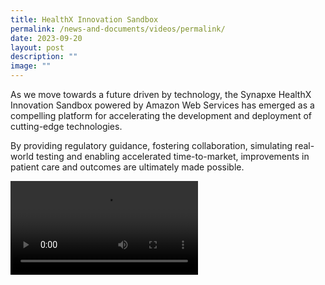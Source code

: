 ```yaml
---
title: HealthX Innovation Sandbox
permalink: /news-and-documents/videos/permalink/
date: 2023-09-20
layout: post
description: ""
image: ""
---
```

As we move towards a future driven by technology, the Synapxe HealthX Innovation Sandbox powered by Amazon Web Services has emerged as a compelling platform for accelerating the development and deployment of cutting-edge technologies.

By providing regulatory guidance, fostering collaboration, simulating real-world testing and enabling accelerated time-to-market, improvements in patient care and outcomes are ultimately made possible.

<video controls=""><source type="video/mp4" src="https://github.com/HealthTechSG/InnovationSandbox/blob/main/AWS%20-%20Synapxe%20HealthX%20Sandbox%20-%20Video%20with%20Subtitle.mp4"></video>